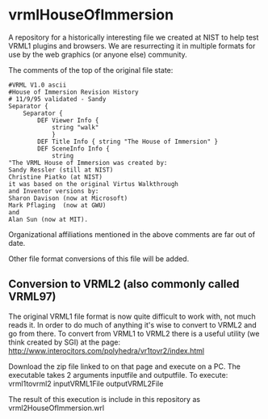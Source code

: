 # vrmlHouseOfImmersion
A repository for a historically interesting file we created at NIST to help test VRML1 plugins and browsers. We are resurrecting it in multiple formats for use by the web graphics (or anyone else) community.

The comments of the top of the original file state:
```
#VRML V1.0 ascii
#House of Immersion Revision History
# 11/9/95 validated - Sandy
Separator {
	Separator {
		DEF Viewer Info {
			string "walk"
		    }
		DEF Title Info { string "The House of Immersion" }
		DEF SceneInfo Info {
		    string
"The VRML House of Immersion was created by:
Sandy Ressler (still at NIST)
Christine Piatko (at NIST)
it was based on the original Virtus Walkthrough
and Inventor versions by:
Sharon Davison (now at Microsoft)
Mark Pflaging  (now at GWU)
and
Alan Sun (now at MIT).
```

Organizational affiliations mentioned in the above comments are far out of date.

Other file format conversions of this file will be added. 

## Conversion to VRML2 (also commonly called VRML97)
The original VRML1 file format is now quite difficult to work with, not much reads it.
In order to do much of anything it's wise to convert to VRML2 and go from there. To convert from VRML1 to VRML2 there is a useful
utility (we think created by SGI) at the page: http://www.interocitors.com/polyhedra/vr1tovr2/index.html

Download the zip file linked to on that page and execute on a PC. The executable takes 2 arguments inputfile and outputfile.
To execute: vrml1tovrml2 inputVRML1File outputVRML2File

The result of this execution is include in this repository as vrml2HouseOfImmersion.wrl
